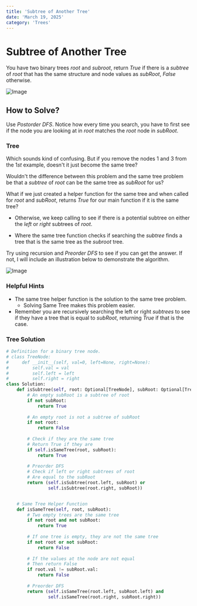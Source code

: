 ```yaml
---
title: 'Subtree of Another Tree'
date: 'March 19, 2025'
category: 'Trees'
---
```


# Subtree of Another Tree

You have two binary trees $root$ and $subroot$, return $True$ if there is a $subtree$ of $root$ that has the same structure and node values as $subRoot$, $False$ otherwise.

![Image](/subtreeOfAnotherTree/SubtreeOfAnotherTree1.png)

## How to Solve?

Use $Postorder$ $DFS$. Notice how every time you search, you have to first see if the node you are looking at in $root$ matches the $root$ node in $subRoot$.

### Tree

Which sounds kind of confusing. But if you remove the nodes $1$ and $3$ from the $1st$ example, doesn't it just become the same tree?

Wouldn't the difference between this problem and the same tree problem be that a $subtree$ of $root$ can be the same tree as $subRoot$ for us?

What if we just created a helper function for the same tree and when called for $root$ and $subRoot$, returns $True$ for our main function if it is the same tree?

- Otherwise, we keep calling to see if there is a potential subtree on either the $left$ or $right$ subtrees of $root$.

- Where the same tree function checks if searching the $subtree$ finds a tree that is the same tree as the $subroot$ tree.

Try using recursion and $Preorder$ $DFS$ to see if you can get the answer. If not, I will include an illustration below to demonstrate the algorithm.

![Image](/subtreeOfAnotherTree/SubtreeOfAnotherTree2.png)

### Helpful Hints

- The same tree helper function is the solution to the same tree problem.
    - Solving Same Tree makes this problem easier.
- Remember you are recursively searching the left or right $subtrees$ to see if they have a tree that is equal to $subRoot$, returning $True$ if that is the case.

### Tree Solution
```python
# Definition for a binary tree node.
# class TreeNode:
#     def __init__(self, val=0, left=None, right=None):
#         self.val = val
#         self.left = left
#         self.right = right
class Solution:
    def isSubtree(self, root: Optional[TreeNode], subRoot: Optional[TreeNode]) -> bool:
        # An empty subRoot is a subtree of root
        if not subRoot:
            return True
        
        # An empty root is not a subtree of subRoot
        if not root:
            return False
        
        # Check if they are the same tree
        # Return True if they are
        if self.isSameTree(root, subRoot):
            return True
        
        # Preorder DFS
        # Check if left or right subtrees of root
        # Are equal to the subRoot
        return (self.isSubtree(root.left, subRoot) or
                self.isSubtree(root.right, subRoot))


    # Same Tree Helper Function
    def isSameTree(self, root, subRoot):
        # Two empty trees are the same tree
        if not root and not subRoot:
            return True
        
        # If one tree is empty, they are not the same tree
        if not root or not subRoot:
            return False
        
        # If the values at the node are not equal
        # Then return False
        if root.val != subRoot.val:
            return False
        
        # Preorder DFS
        return (self.isSameTree(root.left, subRoot.left) and 
                self.isSameTree(root.right, subRoot.right))